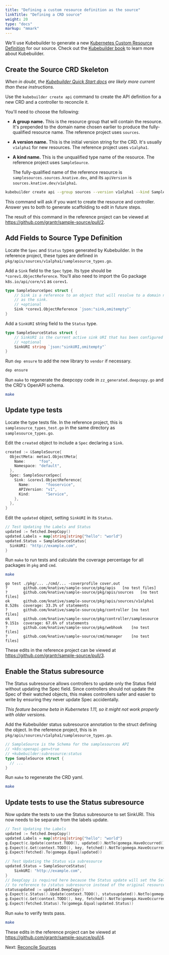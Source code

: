 ```yaml
---
title: "Defining a custom resource definition as the source"
linkTitle: "Defining a CRD source"
weight: 20
type: "docs"
markup: "mmark"
---
```


We'll use Kubebuilder to generate a new
[Kubernetes Custom Resource Definition](https://kubernetes.io/docs/concepts/extend-kubernetes/api-extension/custom-resources/)
for our source. Check out the [Kubebuilder book](https://book.kubebuilder.io/)
to learn more about Kubebuilder.

## Create the Source CRD Skeleton

_When in doubt, the
[Kubebuilder Quick Start docs](https://book.kubebuilder.io/quick_start.html) are
likely more current than these instructions._

Use the `kubebuilder create api` command to create the API definition for a new
CRD and a controller to reconcile it.

You'll need to choose the following:

- **A group name.** This is the resource group that will contain the resource.
  It's prepended to the domain name chosen earlier to produce the
  fully-qualified resource name. The reference project uses `sources`.
- **A version name.** This is the initial version string for the CRD. It's
  usually `v1alpha1` for new resources. The reference project uses `v1alpha1`.
- **A kind name.** This is the unqualified type name of the resource. The
  reference project uses `SampleSource`.

  The fully-qualified name of the reference resource is
  `samplesources.sources.knative.dev`, and its `apiVersion` is
  `sources.knative.dev/v1alpha1`.

```sh
kubebuilder create api --group sources --version v1alpha1 --kind SampleSource
```

This command will ask if you want to create the resource and controller. Answer
yes to both to generate scaffolding to edit in future steps.

The result of this command in the reference project can be viewed at
https://github.com/grantr/sample-source/pull/2.

## Add Fields to Source Type Definition

<!-- TODO explain why there are Sink and SinkURI fields -->

Locate the `Spec` and `Status` types generated by Kubebuilder. In the reference
project, these types are defined in
`pkg/apis/sources/v1alpha1/samplesource_types.go`.

Add a `Sink` field to the `Spec` type. Its type should be
`*corev1.ObjectReference`. You'll also need to import the Go package
`k8s.io/api/core/v1` as `corev1`.

```go
type SampleSourceSpec struct {
    // Sink is a reference to an object that will resolve to a domain name to use
    // as the sink.
    // +optional
    Sink *corev1.ObjectReference `json:"sink,omitempty"`
}
```

Add a `SinkURI` string field to the `Status` type.

```go
type SampleSourceStatus struct {
    // SinkURI is the current active sink URI that has been configured for the SampleSource.
    // +optional
    SinkURI string `json:"sinkURI,omitempty"`
}
```

Run `dep ensure` to add the new library to `vendor` if necessary.

```sh
dep ensure
```

Run `make` to regenerate the deepcopy code in `zz_generated.deepcopy.go` and the
CRD's OpenAPI schema.

```sh
make
```

## Update type tests

Locate the type tests file. In the reference project, this is
`samplesource_types_test.go` in the same directory as `samplesource_types.go`.

Edit the `created` object to include a `Spec` declaring a `Sink`.

```go
created := &SampleSource{
  ObjectMeta: metav1.ObjectMeta{
    Name:      "foo",
    Namespace: "default",
  },
  Spec: SampleSourceSpec{
    Sink: &corev1.ObjectReference{
      Name:       "fooservice",
      APIVersion: "v1",
      Kind:       "Service",
    },
  },
}
```

Edit the `updated` object, setting `SinkURI` in its `Status`.

```go
// Test Updating the Labels and Status
updated := fetched.DeepCopy()
updated.Labels = map[string]string{"hello": "world"}
updated.Status = SampleSourceStatus{
  SinkURI: "http://example.com",
}
```

Run `make` to run tests and calculate the coverage percentage for all packages
in `pkg` and `cmd`.

```sh
make
```

```
go test ./pkg/... ./cmd/... -coverprofile cover.out
?       github.com/knative/sample-source/pkg/apis   [no test files]
?       github.com/knative/sample-source/pkg/apis/sources   [no test files]
ok      github.com/knative/sample-source/pkg/apis/sources/v1alpha1  8.528s  coverage: 33.3% of statements
?       github.com/knative/sample-source/pkg/controller [no test files]
ok      github.com/knative/sample-source/pkg/controller/samplesource    9.151s  coverage: 67.6% of statements
?       github.com/knative/sample-source/pkg/webhook    [no test files]
?       github.com/knative/sample-source/cmd/manager    [no test files]
```

These edits in the reference project can be viewed at
https://github.com/grantr/sample-source/pull/3.

## Enable the Status subresource

The Status subresource allows controllers to update only the Status field
without updating the Spec field. Since controllers should not update the Spec of
their watched objects, this makes controllers safer and easier to write by
ensuring they never update Spec accidentally.

_This feature became beta in Kubernetes 1.11, so it might not work properly with
older versions._

Add the Kubebuilder status subresource annotation to the struct defining the
object. In the reference project, this is in
`pkg/apis/sources/v1alpha1/samplesource_types.go`.

```go
// SampleSource is the Schema for the samplesources API
// +k8s:openapi-gen=true
// +kubebuilder:subresource:status
type SampleSource struct {
  // ...
}
```

Run `make` to regenerate the CRD yaml.

```sh
make
```

## Update tests to use the Status subresource

Now update the tests to use the Status subresource to set SinkURI. This now
needs to be separate from the labels update.

```go
// Test Updating the Labels
updated := fetched.DeepCopy()
updated.Labels = map[string]string{"hello": "world"}
g.Expect(c.Update(context.TODO(), updated)).NotTo(gomega.HaveOccurred())
g.Expect(c.Get(context.TODO(), key, fetched)).NotTo(gomega.HaveOccurred())
g.Expect(fetched).To(gomega.Equal(updated))

// Test Updating the Status via subresource
updated.Status = SampleSourceStatus{
    SinkURI: "http://example.com",
}
// DeepCopy is required here because the Status update will set the SelfLink
// to reference to /status subresource instead of the original resource.
statusupdated := updated.DeepCopy()
g.Expect(c.Status().Update(context.TODO(), statusupdated)).NotTo(gomega.HaveOccurred())
g.Expect(c.Get(context.TODO(), key, fetched)).NotTo(gomega.HaveOccurred())
g.Expect(fetched.Status).To(gomega.Equal(updated.Status))
```

Run `make` to verify tests pass.

```sh
make
```

These edits in the reference project can be viewed at
https://github.com/grantr/sample-source/pull/4.

Next: [Reconcile Sources](./03-reconcile-sources.md)
